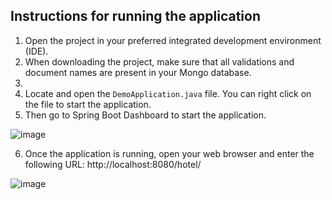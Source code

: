 

## Instructions for running the application

1. Open the project in your preferred integrated development environment (IDE).
2. When downloading the project, make sure that all validations and document names are present in your Mongo database.
3. 
4. Locate and open the `DemoApplication.java` file. You can right click on the file to start the application.
5. Then go to Spring Boot Dashboard to start the application.
   
![image](https://github.com/DISC-isis2304-ST-5/G-01/assets/111006488/245f0d67-e1fd-457b-b806-8d0a767a83b3)

6. Once the application is running, open your web browser and enter the following URL: http://localhost:8080/hotel/

![image](https://github.com/DISC-isis2304-ST-5/G-01/assets/111006488/9d90e1b0-057d-4f3f-9c88-8459aeae556b)
